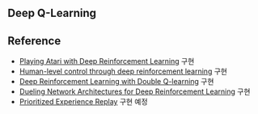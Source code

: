## Deep Q-Learning

## Reference
- [Playing Atari with Deep Reinforcement Learning](https://www.cs.toronto.edu/~vmnih/docs/dqn.pdf) 구현
- [Human-level control through deep reinforcement learning](https://storage.googleapis.com/deepmind-media/dqn/DQNNaturePaper.pdf) 구현
- [Deep Reinforcement Learning with Double Q-learning](https://arxiv.org/pdf/1509.06461.pdf) 구현
- [Dueling Network Architectures for Deep Reinforcement Learning](https://arxiv.org/pdf/1511.06581.pdf) 구현
- [Prioritized Experience Replay](https://arxiv.org/pdf/1511.05952.pdf) 구현 예정
